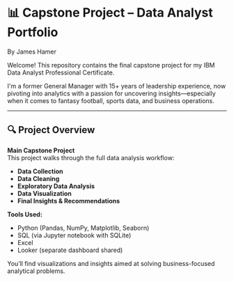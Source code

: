 # 📊 Capstone Project – Data Analyst Portfolio  
By James Hamer

Welcome! This repository contains the final capstone project for my IBM Data Analyst Professional Certificate.  

I'm a former General Manager with 15+ years of leadership experience, now pivoting into analytics with a passion for uncovering insights—especially when it comes to fantasy football, sports data, and business operations.

---

## 🔍 Project Overview

**Main Capstone Project**  
This project walks through the full data analysis workflow:

- **Data Collection**  
- **Data Cleaning**  
- **Exploratory Data Analysis**  
- **Data Visualization**  
- **Final Insights & Recommendations**

**Tools Used:**  
- Python (Pandas, NumPy, Matplotlib, Seaborn)  
- SQL (via Jupyter notebook with SQLite)  
- Excel  
- Looker (separate dashboard shared)

You’ll find visualizations and insights aimed at solving business-focused analytical problems.
